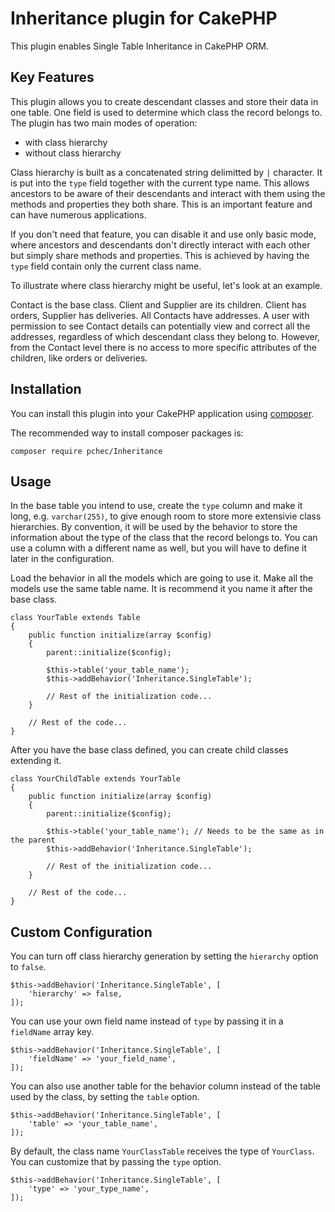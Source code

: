 # Inheritance plugin for CakePHP

This plugin enables Single Table Inheritance in CakePHP ORM.

## Key Features

This plugin allows you to create descendant classes and store their data in one table. One field is used to determine which class the record belongs to. The plugin has two main modes of operation:
- with class hierarchy
- without class hierarchy

Class hierarchy is built as a concatenated string delimitted by `|` character. It is put into the `type` field together with the current type name. This allows ancestors to be aware of their descendants and interact with them using the methods and properties they both share. This is an important feature and can have numerous applications.

If you don't need that feature, you can disable it and use only basic mode, where ancestors and descendants don't directly interact with each other but simply share methods and properties. This is achieved by having the `type` field contain only the current class name.

To illustrate where class hierarchy might be useful, let's look at an example.

Contact is the base class. Client and Supplier are its children. Client has orders, Supplier has deliveries. All Contacts have addresses. A user with permission to see Contact details can potentially view and correct all the addresses, regardless of which descendant class they belong to. However, from the Contact level there is no access to more specific attributes of the children, like orders or deliveries.

## Installation

You can install this plugin into your CakePHP application using [composer](http://getcomposer.org).

The recommended way to install composer packages is:

```
composer require pchec/Inheritance
```

## Usage

In the base table you intend to use, create the `type` column and make it long, e.g. `varchar(255)`, to give enough room to store more extensivie class hierarchies. By convention, it will be used by the behavior to store the information about the type of the class that the record belongs to. You can use a column with a different name as well, but you will have to define it later in the configuration.

Load the behavior in all the models which are going to use it. Make all the models use the same table name. It is recommend it you name it after the base class.

```
class YourTable extends Table
{
    public function initialize(array $config)
    {
        parent::initialize($config);

        $this->table('your_table_name');
        $this->addBehavior('Inheritance.SingleTable');

        // Rest of the initialization code...
    }

    // Rest of the code...
}
```

After you have the base class defined, you can create child classes extending it.

```
class YourChildTable extends YourTable
{
    public function initialize(array $config)
    {
        parent::initialize($config);

        $this->table('your_table_name'); // Needs to be the same as in the parent
        $this->addBehavior('Inheritance.SingleTable');

        // Rest of the initialization code...
    }

    // Rest of the code...
}
```

## Custom Configuration

You can turn off class hierarchy generation by setting the `hierarchy` option to `false`.
```
$this->addBehavior('Inheritance.SingleTable', [
	'hierarchy' => false,
]);
```

You can use your own field name instead of `type` by passing it in a `fieldName` array key.

```
$this->addBehavior('Inheritance.SingleTable', [
	'fieldName' => 'your_field_name',
]);
```

You can also use another table for the behavior column instead of the table used by the class, by setting the `table` option.

```
$this->addBehavior('Inheritance.SingleTable', [
	'table' => 'your_table_name',
]);
```

By default, the class name `YourClassTable` receives the type of `YourClass`. You can customize that by passing the `type` option.

```
$this->addBehavior('Inheritance.SingleTable', [
	'type' => 'your_type_name',
]);
```
